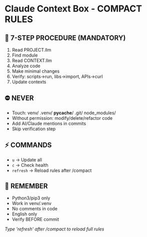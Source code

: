# Claude Context Box - COMPACT RULES

## 🚨 7-STEP PROCEDURE (MANDATORY)
1. Read PROJECT.llm
2. Find module
3. Read CONTEXT.llm
4. Analyze code
5. Make minimal changes
6. Verify: scripts→run, libs→import, APIs→curl
7. Update contexts

## ⛔ NEVER
- Touch: venv/ .venv/ __pycache__/ .git/ node_modules/
- Without permission: modify/delete/refactor code
- Add AI/Claude mentions in commits
- Skip verification step

## ⚡ COMMANDS
- `u` → Update all
- `c` → Check health
- `refresh` → Reload rules after /compact

## 📍 REMEMBER
- Python3/pip3 only
- Work in venv/.venv
- No comments in code
- English only
- Verify BEFORE commit

*Type 'refresh' after /compact to reload full rules*